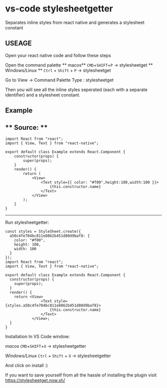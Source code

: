 # vs-code stylesheetgetter

Separates inline styles from react native and generates a stylesheet constant

## USEAGE

Open your react native code and follow these steps

Open the command palette
** macos**
`CMD`+`SHIFT`+`P` -> stylesheetget
** Windows/Linux **
`Ctrl` + `Shift` + `P` -> stylesheetget

Go to View → Command Palette
Type : stylesheetget

Then you will see all the inline styles seperated (each with a separate identifier) and a stylesheet constant.

## Example

## ** Source: **

```
import React from "react";
import { View, Text } from "react-native";

export default class Example extends React.Component {
    constructor(props) {
        super(props);
    }
    render() {
        return (
            <View>
                <Text style={{ color: "#f00",height:100,width:100 }}>
                    {this.constructor.name}
                </Text>
            </View>
        );
    }
}
```

---

Run stylesheetgetter:

```
const styles = StyleSheet.create({
  a50c4fe704bc811e8862b451d80d9baf8: {
    color: "#f00",
    height: 100,
    width: 100
  }
});
import React from "react";
import { View, Text } from "react-native";

export default class Example extends React.Component {
  constructor(props) {
    super(props);
  }
  render() {
    return <View>
                <Text style={styles.a50c4fe704bc811e8862b451d80d9baf8}>
                    {this.constructor.name}
                </Text>
            </View>;
  }
}
```

Installation
In VS Code window:

_macos_
`CMD`+`SHIFT`+`X` -> stylesheetgetter

_Windows/Linux_
`Ctrl` + `Shift` + `X` -> stylesheetgetter

And click on install :)

If you want to save yourself from all the hassle of installing the plugin visit https://stylesheetget.now.sh/
